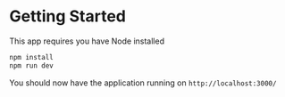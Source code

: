 # Getting Started

This app requires you have Node installed

```bash
npm install
npm run dev
```

You should now have the application running on `http://localhost:3000/`
